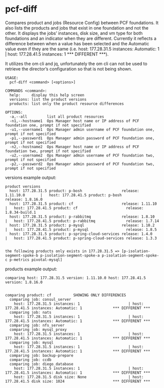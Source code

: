 # pcf-diff
Compares product and jobs (Resource Config) between PCF foundations.
It also lists the products and jobs that exist in one foundation and not the other.
It displays the jobs’ instances, disk size, and vm type for both foundations and an
indicator when they are different. Currently it reflects a difference between when a
value has been selected and the Automatic value even if they are the same
(i.e. host: 177.28.31.5 instances: Automatic: 1 | host: 177.28.41.5 instances: 1    *** DIFFERENT ***).

It utilizes the om cli and jq, unfortunately the om cli can not be used to retrieve the director’s
configuration so that is not being shown.

```
USAGE:
  pcf-diff <command> [<options>]

COMMANDS <command>:
  help:     display this help screen
  versions: list the product versions
  products: list only the product resource differences

OPTIONS:
  -a,--all         list all product resources
  -n1,--hostname1  Ops Manager host name or IP address of PCF foundation one, prompt if not specified
  -u1,--username1  Ops Manager admin username of PCF foundation one, prompt if not specified
  -p1,--password1  Ops Manager admin password of PCF foundation one, prompt if not specified
  -n2,--hostname2  Ops Manager host name or IP address of PCF foundation two, prompt if not specified
  -u2,--username2  Ops Manager admin username of PCF foundation two, prompt if not specified
  -p2,--password2  Ops Manager admin password of PCF foundation two, prompt if not specified
```
versions example output:

```
product versions
  host: 177.28.31.5 product: p-bosh                  release: 1.11.10.0       |   host: 177.28.41.5 product: p-bosh                  release: 1.8.16.0
  host: 177.28.31.5 product: cf                      release: 1.11.10         |   host: 177.28.41.5 product: cf                      release: 1.8.34-build.1
  host: 177.28.31.5 product: p-rabbitmq              release: 1.8.10          |   host: 177.28.41.5 product: p-rabbitmq              release: 1.7.14
  host: 177.28.31.5 product: p-mysql                 release: 1.10.2          |   host: 177.28.41.5 product: p-mysql                 release: 1.8.5
  host: 177.28.31.5 product: p-spring-cloud-services release: 1.4.0           |   host: 177.28.41.5 product: p-spring-cloud-services release: 1.3.3


the following products only exists in 177.28.31.5 => [p-isolation-segment-spoke-b p-isolation-segment-spoke-a p-isolation-segment-spoke-c p-metrics pivotal-mysql]
```
products example output:
```
comparing host: 177.28.31.5 version: 1.11.10.0 host: 177.28.41.5 version: 1.8.16.0


comparing product: cf          SHOWING ONLY DIFFERENCES
  comparing job: consul_server
    host: 177.28.31.5 instances: 1                      | host: 177.28.41.5 instances: Automatic: 1              *** DIFFERENT ***
  comparing job: nats
    host: 177.28.31.5 instances: 1                      | host: 177.28.41.5 instances: Automatic: 1              *** DIFFERENT ***
  comparing job: nfs_server
  comparing job: mysql_proxy
    host: 177.28.31.5 instances: 1                      | host: 177.28.41.5 instances: Automatic: 1              *** DIFFERENT ***
  comparing job: mysql
    host: 177.28.31.5 instances: 1                      | host: 177.28.41.5 instances: Automatic: 1              *** DIFFERENT ***
  comparing job: backup-prepare
  comparing job: ccdb
  comparing job: diego_database
    host: 177.28.31.5 instances: 1                      | host: 177.28.41.5 instances: Automatic: 1              *** DIFFERENT ***
    host: 177.28.31.5 disk size: None                   | host: 177.28.41.5 disk size: 1024                      *** DIFFERENT ***
```
